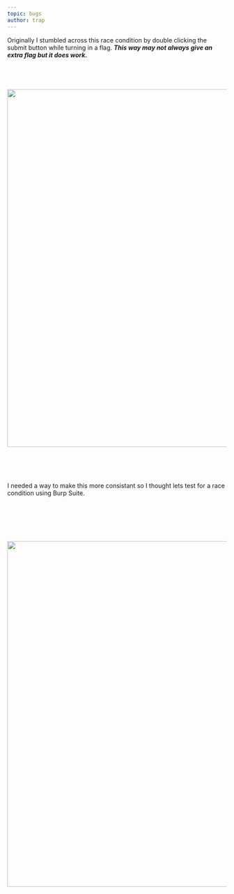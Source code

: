 ```yaml
---
topic: bugs
author: trap
---
```


Originally I stumbled across this race condition by double clicking the submit button while turning in a flag.  ***This way may not always give an extra flag but it does work.***

<p>&nbsp;</p>
<h1><img src="https://sls-ci-bowtie-houndstooth-root-us-east-1-assets.s3.amazonaws.com/Trapnatized/blog1/1684453836654-duplicate_flag_cropped.png" alt="" width="890" height="821" /></h1>
<p>&nbsp;</p>
<p>&nbsp;</p>
I needed a way to make this more consistant so I thought lets test for a race condition using Burp Suite.



<p>&nbsp;</p>
<p>&nbsp;</p>
<h1><img src="https://sls-ci-bowtie-houndstooth-root-us-east-1-assets.s3.amazonaws.com/Trapnatized/blog1/1684454759972-dupe_flag_cropped2match.png" alt="" width="891" height="793" /></h1>





